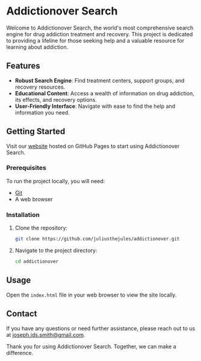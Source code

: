 # Addictionover Search

Welcome to Addictionover Search, the world's most comprehensive search engine for drug addiction treatment and recovery. This project is dedicated to providing a lifeline for those seeking help and a valuable resource for learning about addiction.

## Features

- **Robust Search Engine**: Find treatment centers, support groups, and recovery resources.
- **Educational Content**: Access a wealth of information on drug addiction, its effects, and recovery options.
- **User-Friendly Interface**: Navigate with ease to find the help and information you need.

## Getting Started

Visit our [website](https://juliusthejules.github.io/addictionover) hosted on GitHub Pages to start using Addictionover Search.

### Prerequisites

To run the project locally, you will need:

- [Git](https://git-scm.com/)
- A web browser

### Installation

1. Clone the repository:
    ```sh
    git clone https://github.com/juliusthejules/addictionover.git
    ```
2. Navigate to the project directory:
    ```sh
    cd addictionover
    ```

## Usage

Open the `index.html` file in your web browser to view the site locally. 

## Contact

If you have any questions or need further assistance, please reach out to us at [joseph.jds.smith@gmail.com](joseph.jds.smith@gmail.com?subject=Addictionover).

Thank you for using Addictionover Search. Together, we can make a difference.
